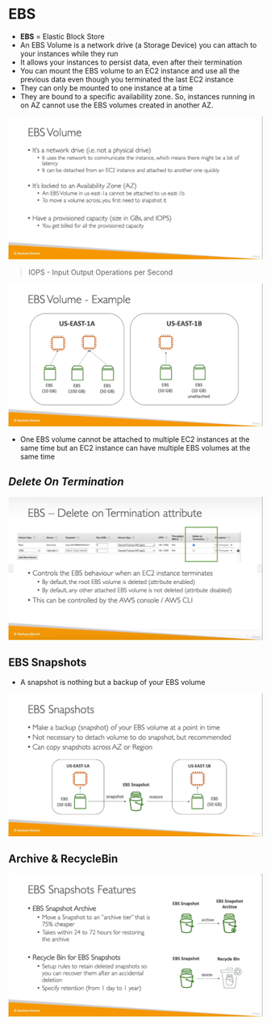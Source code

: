 # EBS 
* **EBS** = Elastic Block Store
* An EBS Volume is a network drive (a Storage Device) you can attach
to your instances while they run
* It allows your instances to persist data, even after their termination
* You can mount the EBS volume to an EC2 instance and use all the previous data even though you terminated the last EC2 instance
* They can only be mounted to one instance at a time 
* They are bound to a specific availability zone. So, instances running in on AZ cannot use the EBS volumes created in another AZ. 

![](img/EBS.png)  
> IOPS - Input Output Operations per Second

![](img/example.png)  
* One EBS volume cannot be attached to multiple EC2 instances at the same time but an EC2 instance can have multiple EBS volumes at the same time

## _Delete On Termination_
![](img/termination.png)  

## EBS Snapshots
* A snapshot is nothing but a backup of your EBS volume

![](img/snapshots.png) 

## Archive & RecycleBin
![](img/snapshot-storage.png)  